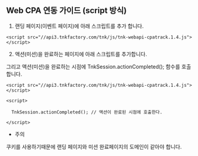## Web CPA 연동 가이드 (script 방식)

1. 랜딩 페이지(이벤트 페이지)에 아래 스크립트를 추가 합니다.

```
<script src="//api3.tnkfactory.com/tnk/js/tnk-webapi-cpatrack.1.4.js"></script>
```
2. 액션(미션)을 완료하는  페이지에 아래 스크립트를 추가합니다.

그리고 액션(미션)을 완료하는 시점에  TnkSession.actionCompleted(); 함수를 호출합니다.
```
<script src="//api3.tnkfactory.com/tnk/js/tnk-webapi-cpatrack.1.4.js"></script>

<script>

  TnkSession.actionCompleted(); // 액션이 완료된 시점에 호출한다.

</script>
```

* 주의

쿠키를 사용하기때문에 랜딩 페이지와 미션 완료페이지의 도메인이 같아야 합니다.
